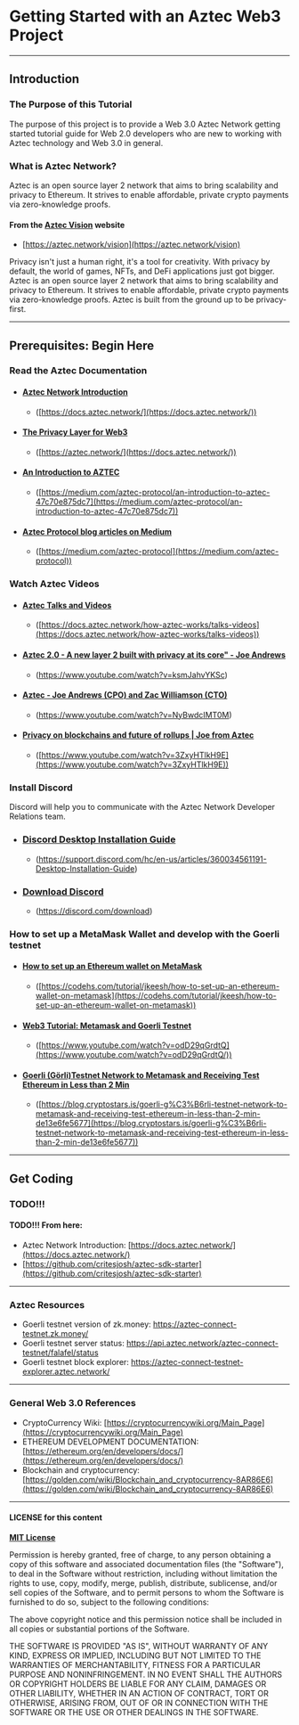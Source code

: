 # Getting Started with an Aztec Web3 Project

---

## Introduction

### The Purpose of this Tutorial   
The purpose of this project is to provide a Web 3.0 Aztec Network getting started tutorial guide for Web 2.0 developers who are new to working with Aztec technology and Web 3.0 in general.

### What is Aztec Network?  
Aztec is an open source layer 2 network that aims to bring scalability and privacy to Ethereum. It strives to enable affordable, private crypto payments via zero-knowledge proofs.  

#### From the [Aztec Vision](https://aztec.network/vision) website  
  - [https://aztec.network/vision](https://aztec.network/vision)

Privacy isn't just a human right, it's a tool for creativity. With privacy by default, the world of games, NFTs, and DeFi applications just got bigger. Aztec is an open source layer 2 network that aims to bring scalability and privacy to Ethereum. It strives to enable affordable, private crypto payments via zero-knowledge proofs. Aztec is built from the ground up to be privacy-first. 

---

## Prerequisites: Begin Here

### Read the Aztec Documentation

- #### [Aztec Network Introduction](https://docs.aztec.network/)  
  - ([https://docs.aztec.network/](https://docs.aztec.network/))

- #### [The Privacy Layer for Web3](https://aztec.network/)
  - ([https://aztec.network/](https://docs.aztec.network/))

- #### [An Introduction to AZTEC](https://medium.com/aztec-protocol/an-introduction-to-aztec-47c70e875dc7)
  - ([https://medium.com/aztec-protocol/an-introduction-to-aztec-47c70e875dc7](https://medium.com/aztec-protocol/an-introduction-to-aztec-47c70e875dc7))

- #### [Aztec Protocol blog articles on Medium](https://medium.com/aztec-protocol)
  - ([https://medium.com/aztec-protocol](https://medium.com/aztec-protocol)) 

### Watch Aztec Videos
- #### [Aztec Talks and Videos](https://docs.aztec.network/how-aztec-works/talks-videos)
  - ([https://docs.aztec.network/how-aztec-works/talks-videos](https://docs.aztec.network/how-aztec-works/talks-videos))

- #### [Aztec 2.0 - A new layer 2 built with privacy at its core" - Joe Andrews](https://www.youtube.com/watch?v=ksmJahvYKSc)
  - (https://www.youtube.com/watch?v=ksmJahvYKSc)

- #### [Aztec - Joe Andrews (CPO) and Zac Williamson (CTO)](https://www.youtube.com/watch?v=NyBwdcIMT0M)
  - (https://www.youtube.com/watch?v=NyBwdcIMT0M)

- #### [Privacy on blockchains and future of rollups | Joe from Aztec](https://www.youtube.com/watch?v=3ZxyHTlkH9E)
  - ([https://www.youtube.com/watch?v=3ZxyHTlkH9E](https://www.youtube.com/watch?v=3ZxyHTlkH9E))

### Install Discord 
Discord will help you to communicate with the Aztec Network Developer Relations team.

- ### [Discord Desktop Installation Guide](https://support.discord.com/hc/en-us/articles/360034561191-Desktop-Installation-Guide)
  - (https://support.discord.com/hc/en-us/articles/360034561191-Desktop-Installation-Guide)
- ### [Download Discord](https://discord.com/download)
  - (https://discord.com/download)

### How to set up a MetaMask Wallet and develop with the Goerli testnet

- #### [How to set up an Ethereum wallet on MetaMask](https://codehs.com/tutorial/jkeesh/how-to-set-up-an-ethereum-wallet-on-metamask)
  - ([https://codehs.com/tutorial/jkeesh/how-to-set-up-an-ethereum-wallet-on-metamask](https://codehs.com/tutorial/jkeesh/how-to-set-up-an-ethereum-wallet-on-metamask))

- #### [Web3 Tutorial: Metamask and Goerli Testnet](https://www.youtube.com/watch?v=odD29qGrdtQ)  
  - ([https://www.youtube.com/watch?v=odD29qGrdtQ](https://www.youtube.com/watch?v=odD29qGrdtQ/))

- #### [Goerli (Görli)Testnet Network to Metamask and Receiving Test Ethereum in Less than 2 Min](https://blog.cryptostars.is/goerli-g%C3%B6rli-testnet-network-to-metamask-and-receiving-test-ethereum-in-less-than-2-min-de13e6fe5677)
  - ([https://blog.cryptostars.is/goerli-g%C3%B6rli-testnet-network-to-metamask-and-receiving-test-ethereum-in-less-than-2-min-de13e6fe5677](https://blog.cryptostars.is/goerli-g%C3%B6rli-testnet-network-to-metamask-and-receiving-test-ethereum-in-less-than-2-min-de13e6fe5677))

[//]: # (![Main Navigator Page]&#40;./screenshots/screenshot_login.png?raw=true&#41;)

---

## Get Coding

### TODO!!!

#### TODO!!! From here:
- Aztec Network Introduction: [https://docs.aztec.network/](https://docs.aztec.network/) 
- [https://github.com/critesjosh/aztec-sdk-starter](https://github.com/critesjosh/aztec-sdk-starter)

---

### Aztec Resources
- Goerli testnet version of zk.money: https://aztec-connect-testnet.zk.money/
- Goerli testnet server status: https://api.aztec.network/aztec-connect-testnet/falafel/status
- Goerli testnet block explorer: https://aztec-connect-testnet-explorer.aztec.network/

---

### General Web 3.0 References
- CryptoCurrency Wiki: [https://cryptocurrencywiki.org/Main_Page](https://cryptocurrencywiki.org/Main_Page)
- ETHEREUM DEVELOPMENT DOCUMENTATION: [https://ethereum.org/en/developers/docs/](https://ethereum.org/en/developers/docs/)
- Blockchain and cryptocurrency: [https://golden.com/wiki/Blockchain_and_cryptocurrency-8AR86E6](https://golden.com/wiki/Blockchain_and_cryptocurrency-8AR86E6) 

---

#### LICENSE for this content

**[MIT License](https://opensource.org/licenses/MIT)**

Permission is hereby granted, free of charge, to any person obtaining a copy
of this software and associated documentation files (the "Software"), to deal
in the Software without restriction, including without limitation the rights
to use, copy, modify, merge, publish, distribute, sublicense, and/or sell
copies of the Software, and to permit persons to whom the Software is
furnished to do so, subject to the following conditions:

The above copyright notice and this permission notice shall be included in all
copies or substantial portions of the Software.

THE SOFTWARE IS PROVIDED "AS IS", WITHOUT WARRANTY OF ANY KIND, EXPRESS OR
IMPLIED, INCLUDING BUT NOT LIMITED TO THE WARRANTIES OF MERCHANTABILITY,
FITNESS FOR A PARTICULAR PURPOSE AND NONINFRINGEMENT. IN NO EVENT SHALL THE
AUTHORS OR COPYRIGHT HOLDERS BE LIABLE FOR ANY CLAIM, DAMAGES OR OTHER
LIABILITY, WHETHER IN AN ACTION OF CONTRACT, TORT OR OTHERWISE, ARISING FROM,
OUT OF OR IN CONNECTION WITH THE SOFTWARE OR THE USE OR OTHER DEALINGS IN THE
SOFTWARE.

